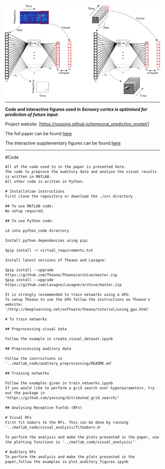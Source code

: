 ![model image](/figures/manuscript_figures/Figure1.png)

----

**Code and interactive figures used in *Sensory cortex is optimised for prediction of future input***.

Project website: [https://yossing.github.io/temporal_prediction_model/]

The full paper can be found [here](https://www.biorxiv.org/content/early/2017/11/24/224758)

The interactive supplementary figures can be found [here](https://yossing.github.io/temporal_prediction_model/figures/interactive_supplementary_figures.html)

----

#Code

	All of the code used to in the paper is presented here. 
	The code to preproce the auditory data and analyse the visual results is written in MATLAB. 
	All other code is written in Python. 

	# Installation instructions
	First clone the repository or download the ./src directory

	## To use MATLAB code:
	No setup required. 

	## To use Python code:

	cd into python_code directory

	Install python dependencies using pip:

	$pip install -r virtual_requirements.txt

	Install latest versions of Theano and Lasagne:

	$pip install --upgrade https://github.com/Theano/Theano/archive/master.zip
	$pip install --upgrade https://github.com/Lasagne/Lasagne/archive/master.zip

	It is strongly recommended to train networks using a GPU.
	To setup Theano to use the GPU follow the instructions on Theano's website: '/http://deeplearning.net/software/theano/tutorial/using_gpu.html'

	# To train networks

	## Preprocessing visual data

	Follow the example in create_visual_dataset.ipynb

	## Preprocessing auditory data

	Follow the instructions in '../matlab_code/auditory_preprocessing/README.md'

	## Training networks

	Follow the examples given in train_networks.ipynb
	If you would like to perform a grid search over hyperparameters, try out the package in 'https://github.com/yossing/ditributed_grid_search/'

	## Analysing Receptive Fields (RFs)

	# Visual RFs
	First fit Gabors to the RFs. This can be done by running '../matlab_code/visual_analysis/fitGabors.m'

	To perform the analysis and make the plots presented in the paper, use the plotting functions in '../matlab_code/visual_analysis/''

	# Auditory RFs
	To perform the analysis and make the plots presented in the paper,follow the examples in plot_auditory_figures.ipynb
